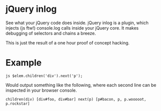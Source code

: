 jQuery inlog
======

See what your jQuery code does inside.
jQuery inlog is a plugin, which injects (js ftw!) console.log calls inside your jQuery core.
It makes debugging of selectors and chains a breeze.

This is just the result of a one hour proof of concept hacking.

Example
========

``js
$elem.children('div').next('p');
``

Would output something like the following,
where each second line can be inspected in your browser console.

``
children(div)
[div#foo, div#bar]
next(p)
[p#bacon, p, p.wooooot, p.rockstar]
``
